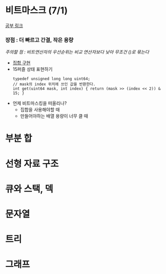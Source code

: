 # 비트마스크 (7/1)
[공부 링크](http://graphics.stanford.edu/~seander/bithacks.html)
### 장점 : 더 빠르고 간결, 작은 용량
*주의할 점 : 비트연산자의 우선순위는 비교 연산자보다 낮아 무조건 ()로 묶는다*
- [집합 구현](https://github.com/rbdus0715/algorithm/blob/main/study2/001_bitmaskBasic.cpp)
- 15퍼즐 상태 표현하기
  ```
  typedef unsigned long long uint64;
  // mask의 index 위치에 쓰인 값을 반환한다.
  int get(uint64 mask, int index) { return (mask >> (index << 2)) & 15; }
  ```
- 언제 비트마스킹을 떠올리나?
  - 집합을 사용해야할 때
  - 만들어야하는 배열 용량이 너무 클 때
# 부분 합

# 선형 자료 구조

# 큐와 스택, 덱

# 문자열

# 트리

# 그래프

